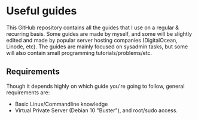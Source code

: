 # Useful guides
This GitHub repository contains all the guides that I use on a regular & recurring basis. Some guides are made by myself, and some will be slightly edited and made by popular server hosting companies (DigitalOcean, Linode, etc). The guides are mainly focused on sysadmin tasks, but some will also contain small programming tutorials/problems/etc.

## Requirements
Though it depends highly on which guide you're going to follow, general requirements are:
* Basic Linux/Commandline knowledge
* Virtual Private Server (Debian 10 "Buster"), and root/sudo access.
